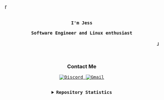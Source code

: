 <!-- Profile -->
<p align='left'>
  <strong>
    <samp>「</samp>
  </strong>
</p>

<p align='center'>
  <samp>
    <br />
    <b>
      I'm Jess
      <br />
      <br />
      Software Engineer and Linux enthusiast
    </b>
    <br />
  </samp>
</p>

<p align='right'>
  <strong>
    <samp>
      」
    </samp>
  </strong>
</p>
<br />

<!-- Contact Me -->
<p align='center'>
  <h3 align='center'>Contact Me</h3>

  <p align='center'>
    <samp>
      <a
        href="https://discord.com/users/110174307589570560" target="_blank"
      >
        <img
          alt="Discord"
          src="https://img.shields.io/badge/Discord-%237289DA.svg?style=for-the-badge&logo=discord&logoColor=white"
        />
      </a>
      <a
        href="mailto:toxocious@gmail.com"
        target="_blank"
      >
        <img
          alt="Gmail"
          src="https://img.shields.io/badge/Gmail-D14836?style=for-the-badge&logo=gmail&logoColor=white"
        />
      </a>
    </samp>
  </p>
</p>
<br />

<!-- Repository Stats -->
<details align='center'>
  <summary>
    <samp>
      <b>Repository Statistics</b>
    </samp>
  </summary>
  <br />

  <p align='center'>
    <samp>
      <br/>
      <img
        alt="GitHub Stats"
        src="https://github-readme-stats.vercel.app/api?username=toxocious&show_icons=true&include_all_commits=true&count_private=true&hide_border=true&theme=material-palenight"
      />
      <img
        alt="Top Languages"
        src="https://github-readme-stats.vercel.app/api/top-langs/?username=toxocious&layout=compact&hide_border=true&theme=material-palenight"
      />
      <br/>
    </samp>
  </p>
</details>
<br />
